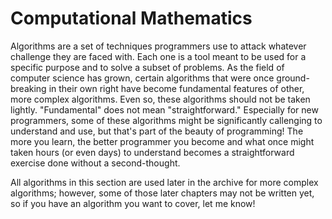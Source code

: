 # Computational Mathematics

Algorithms are a set of techniques programmers use to attack whatever challenge they are faced with. Each one is a tool meant to be used for a specific purpose and to solve a subset of problems. As the field of computer science has grown, certain algorithms that were once ground-breaking in their own right have become fundamental features of other, more complex algorithms. Even so, these algorithms should not be taken lightly. "Fundamental" does not mean "straightforward." Especially for new programmers, some of these algorithms might be significantly callenging to understand and use, but that's part of the beauty of programming! The more you learn, the better programmer you become and what once might taken hours (or even days) to understand becomes a straightforward exercise done without a second-thought.

All algorithms in this section are used later in the archive for more complex algorithms; however, some of those later chapters may not be written yet, so if you have an algorithm you want to cover, let me know! 
